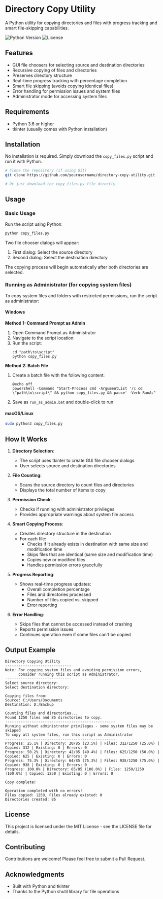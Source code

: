 # Directory Copy Utility

A Python utility for copying directories and files with progress tracking and smart file-skipping capabilities.

![Python Version](https://img.shields.io/badge/python-3.6%2B-blue)
![License](https://img.shields.io/badge/license-MIT-green)

## Features

- GUI file choosers for selecting source and destination directories
- Recursive copying of files and directories
- Preserves directory structure
- Real-time progress tracking with percentage completion
- Smart file skipping (avoids copying identical files)
- Error handling for permission issues and system files
- Administrator mode for accessing system files

## Requirements

- Python 3.6 or higher
- tkinter (usually comes with Python installation)

## Installation

No installation is required. Simply download the `copy_files.py` script and run it with Python.

```bash
# Clone the repository (if using Git)
git clone https://github.com/yourusername/directory-copy-utility.git

# Or just download the copy_files.py file directly
```

## Usage

### Basic Usage

Run the script using Python:

```bash
python copy_files.py
```

Two file chooser dialogs will appear:
1. First dialog: Select the source directory
2. Second dialog: Select the destination directory

The copying process will begin automatically after both directories are selected.

### Running as Administrator (for copying system files)

To copy system files and folders with restricted permissions, run the script as administrator:

#### Windows

**Method 1: Command Prompt as Admin**
1. Open Command Prompt as Administrator
2. Navigate to the script location
3. Run the script:
   ```
   cd "path\to\script"
   python copy_files.py
   ```

**Method 2: Batch File**
1. Create a batch file with the following content:
   ```batch
   @echo off
   powershell -Command "Start-Process cmd -ArgumentList '/c cd \"path\to\script\" && python copy_files.py && pause' -Verb RunAs"
   ```
2. Save as `run_as_admin.bat` and double-click to run

#### macOS/Linux
```bash
sudo python3 copy_files.py
```

## How It Works

1. **Directory Selection**:
   - The script uses tkinter to create GUI file chooser dialogs
   - User selects source and destination directories

2. **File Counting**:
   - Scans the source directory to count files and directories
   - Displays the total number of items to copy

3. **Permission Check**:
   - Checks if running with administrator privileges
   - Provides appropriate warnings about system file access

4. **Smart Copying Process**:
   - Creates directory structure in the destination
   - For each file:
     - Checks if it already exists in destination with same size and modification time
     - Skips files that are identical (same size and modification time)
     - Copies new or modified files
     - Handles permission errors gracefully

5. **Progress Reporting**:
   - Shows real-time progress updates:
     - Overall completion percentage
     - Files and directories processed
     - Number of files copied vs. skipped
     - Error reporting

6. **Error Handling**:
   - Skips files that cannot be accessed instead of crashing
   - Reports permission issues
   - Continues operation even if some files can't be copied

## Output Example

```
Directory Copying Utility
------------------------------
Note: For copying system files and avoiding permission errors, 
      consider running this script as Administrator.
------------------------------
Select source directory:
Select destination directory:

Copying files from:
Source: C:/Users/Documents
Destination: D:/Backup

Counting files and directories...
Found 1250 files and 85 directories to copy.
--------------------------------------------------
Running without administrator privileges - some system files may be skipped
To copy all system files, run this script as Administrator
--------------------------------------------------
Progress: 25.1% | Directory: 20/85 (23.5%) | Files: 312/1250 (25.0%) | Copied: 312 | Existing: 0 | Errors: 0
Progress: 50.2% | Directory: 42/85 (49.4%) | Files: 625/1250 (50.0%) | Copied: 625 | Existing: 0 | Errors: 0
Progress: 75.3% | Directory: 64/85 (75.3%) | Files: 938/1250 (75.0%) | Copied: 938 | Existing: 0 | Errors: 0
Progress: 100.0% | Directory: 85/85 (100.0%) | Files: 1250/1250 (100.0%) | Copied: 1250 | Existing: 0 | Errors: 0

Copy complete!

Operation completed with no errors!
Files copied: 1250, Files already existed: 0
Directories created: 85
```

## License

This project is licensed under the MIT License - see the LICENSE file for details.

## Contributing

Contributions are welcome! Please feel free to submit a Pull Request.

## Acknowledgments

- Built with Python and tkinter
- Thanks to the Python shutil library for file operations
